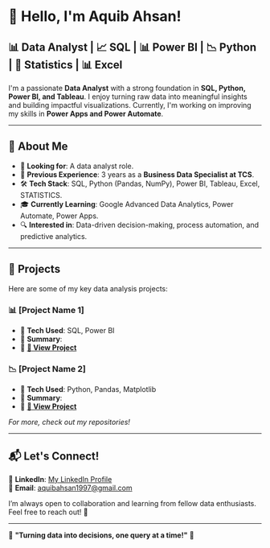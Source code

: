 # 👋 Hello, I'm Aquib Ahsan!

## 📊 Data Analyst | 📈 SQL | 📊 Power BI | 📉 Python | 📂 Statistics | 📊 Excel

I'm a passionate **Data Analyst** with a strong foundation in **SQL, Python, Power BI, and Tableau**. I enjoy turning raw data into meaningful insights and building impactful visualizations. Currently, I'm working on improving my skills in **Power Apps and Power Automate**.

---

## 🚀 **About Me**
- 🎯 **Looking for**: A data analyst role.
- 💼 **Previous Experience**: 3 years as a **Business Data Specialist at TCS**.
- 🛠️ **Tech Stack**: SQL, Python (Pandas, NumPy), Power BI, Tableau, Excel, STATISTICS.
- 🎓 **Currently Learning**: Google Advanced Data Analytics, Power Automate, Power Apps.
- 🔍 **Interested in**: Data-driven decision-making, process automation, and predictive analytics.

---

## 📌 **Projects**
Here are some of my key data analysis projects:

### 📊 [Project Name 1]
- 🔹 **Tech Used**: SQL, Power BI
- 🔹 **Summary**: 
- 🔹 **[🔗 View Project](Project_Link_Here)**

### 📉 [Project Name 2]
- 🔹 **Tech Used**: Python, Pandas, Matplotlib
- 🔹 **Summary**:
- 🔹 **[🔗 View Project](Project_Link_Here)**

_For more, check out my repositories!_

---

## 📬 **Let's Connect!**
💼 **LinkedIn**: [My LinkedIn Profile](https://www.linkedin.com/in/aquib-ahsan/)  
📧 **Email**: aquibahsan1997@gmail.com  

I’m always open to collaboration and learning from fellow data enthusiasts. Feel free to reach out! 🚀  

---

🌟 **"Turning data into decisions, one query at a time!"** 🌟
